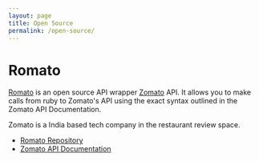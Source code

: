 ```yaml
---
layout: page
title: Open Source
permalink: /open-source/
---
```


# Romato

[Romato][romato] is an open source API wrapper [Zomato][zomato] API. It allows you to make calls from ruby to Zomato's API using the exact syntax outlined in the Zomato API Documentation.

Zomato is a India based tech company in the restaurant review space.

* [Romato Repository][romato]
* [Zomato API Documentation][zomatoAPIDocumentation]



[romato]: https://github.com/kyle-annen/romato
[zomato]: https://www.zomato.com
[zomatoAPIDocumentation]: https://developers.zomato.com/api